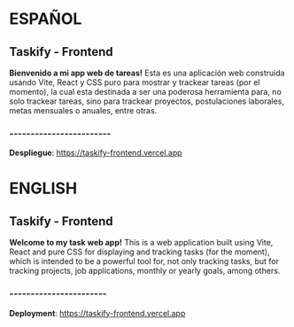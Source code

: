 # ESPAÑOL

## Taskify - Frontend
**Bienvenido a mi app web de tareas!** Esta es una aplicación web construida usando Vite, React y CSS puro para mostrar y trackear tareas (por el momento), la cual esta destinada a ser una poderosa herramienta para, no solo trackear tareas, sino para trackear proyectos, postulaciones laborales, metas mensuales o anuales, entre otras.
### ------------------------
**Despliegue**: https://taskify-frontend.vercel.app 

# ENGLISH

## Taskify - Frontend
**Welcome to my task web app!** This is a web application built using Vite, React and pure CSS for displaying and tracking tasks (for the moment), which is intended to be a powerful tool for, not only tracking tasks, but for tracking projects, job applications, monthly or yearly goals, among others.
### -----------------------
**Deployment**: https://taskify-frontend.vercel.app
